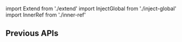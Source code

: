 import Extend from './extend'
import InjectGlobal from './inject-global'
import InnerRef from './inner-ref'

## Previous APIs

<Extend />

<InjectGlobal />

<InnerRef />
